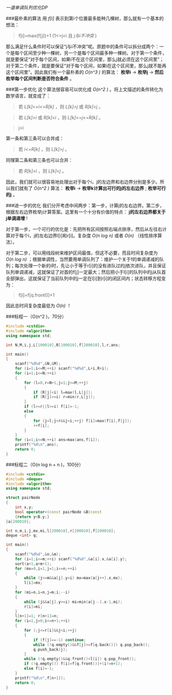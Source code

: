 *一道单调队列优化DP*

###最朴素的算法
用 *f[i]* 表示到第i个位置最多能种几棵树，那么就有一个基本的想法： 
>f[i]=max{f[j]}+1 (1<=j<i 且 *j与i不冲突* )

那么满足什么条件时可以保证“j与i不冲突”呢。原题中的条件可以拆分成两个：一个是每个区间至少种一棵树，另一个是每个区间最多种一棵树。对于第一个条件，就是要保证“对于每个区间，如果i不在这个区间里，那么j就必须在这个区间里”；对于第二个条件，就是要保证“对于每个区间，如果i在这个区间里，那么j就不能再这个区间里”。因此我们有一个最朴素的 *O(n^3 )* 的算法： **枚举i** -> **枚举j** -> **然后枚举每个区间判断是否符合条件** 。

###第一步优化
这个算法很容易可以优化成 *O(n^2 )* 。将上文描述的条件转化为数学语言，就变成了：
>若 *L[k]<=i<=R[k]*  ，则 *L[k]>j*  或 *R[k]<j*  。

>若 *L[k]>i*  或 *R[k]<i*  ，则 *L[k]<=j<=R[k]* 。
 
>j<i   
                                                 
第一条和第三条可以合并成：
>若 *i<=R[k]* ，则 *L[k]>j* 。

同理第二条和第三条也可以合并：
>若 *R[k]<i* ，则 *L[k]<j* 。

因此，我们就可以很容易地处理出对于每个i，j的左边界和右边界分别是多少。所以我们就有了 *O(n^2 )* 算法： **枚举i** -> **枚举k计算出可行的j的左右边界** ; **枚举可行的j** 。

###进一步的优化
我们分开考虑中间两步：第一步，计算j的左右边界。第二步，根据左右边界枚举j计算答案。这里有一个十分有价值的特点： **j的左右边界都关于j单调递增** !

对于第一步，一个可行的优化是：先把所有区间按照右端点排序，然后从左往右计算对于每个i，j的左右边界l[i]和r[i]。复杂度 *O(n log n)* 或者 *O(n)* （线性排序算法）。

对于第二步，可以用线段树来维护区间最值，但这不必要，而且时间复杂度为 *O(n log n)* ；根据单调性，当然要用单调队列了：维护一个关于f的单调递减的队列；每次处理一个新的i时，先让小于等于r[i]的没有进队过的j依次进队，并且保证队列单调递减，这就保证了对首的f[j]一定最大；然后把小于l[i]的队列中的j从队首全部弹出，这就保证了当前队列中的j一定在l[i]到r[i]的闭区间内；状态转移方程变为：
>f[i]=f[q.front()]+1

因此总时间复杂度最低为 *O(n)* ！

###标程一（O(n^2 )，70分）

```cpp
#include <cstdio>
#include <algorithm>
using namespace std;

int N,M,i,j,L[100010],R[100010],f[200010],l,r,ans;

int main()
{
	scanf("%d%d",&N,&M);
	for (i=1;i<=M;++i) scanf("%d%d",L+i,R+i);
	for (i=1;i<=N;++i)
	{
		for (l=0,r=N+1,j=1;j<=M;++j)
		{
			if (R[j]<i) l=max(l,L[j]);
			if (R[j]>=i) r=min(r,L[j]);
		}
		if (l>=r||l>=i) f[i]=-1;
		else
		{
			for (j=l;j<r&&j<i;++j) f[i]=max(f[i],f[j]);
			++f[i];
		}
	}
	for (i=1;i<=N;++i) ans=max(ans,f[i]);
	printf("%d\n",ans);
	return 0;
}

```

###标程二（O(n log n + n )，100分）

```cpp
#include <cstdio>
#include <deque>
#include <algorithm>
using namespace std;

struct pairNode
{
	int x,y;
	bool operator<(const pairNode &B)const
	{return y<B.y;}
}a[200010];

int n,m,i,j,mx,mi,l[200010],r[200010],f[200010];
deque <int> q;

int main()
{
	scanf("%d%d",&n,&m);
	for (i=1;i<=m;++i) scanf("%d%d",&a[i].x,&a[i].y);
	sort(a+1,a+m+1);
	for (mx=0,i=1,j=1;i<=n;++i)
	{
		while (j<=m&&a[j].y<i) mx=max(a[j++].x,mx);
		l[i]=mx;
	}
	for (mi=n,i=n,j=m;i;--i)
	{
		while (j&&a[j].y>=i) mi=min(a[j--].x-1,mi);
		r[i]=mi;
	}
	l[n+1]=1; r[n+1]=n;
	for (i=1,j=0;i<=n+1;++i)
	{
		for (;j<=r[i]&&j<i;++j)
		{
			if (f[j]==-1) continue;
			while (!q.empty()&&f[j]>=f[q.back()]) q.pop_back();
			q.push_back(j);
		}
		while (!q.empty()&&q.front()<l[i]) q.pop_front();
		if (!q.empty()) f[i]=f[q.front()]+(i!=n+1);
		else f[i]=-1;
	}
	printf("%d\n",f[n+1]);
	return 0;
}

```


